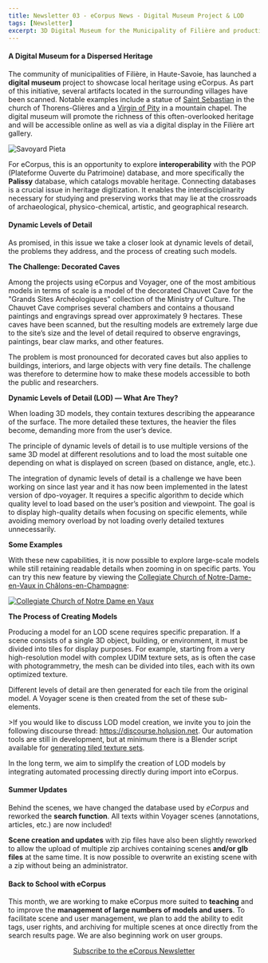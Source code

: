 ```yaml
---
title: Newsletter 03 - eCorpus News - Digital Museum Project & LOD
tags: [Newsletter]
excerpt: 3D Digital Museum for the Municipality of Filière and production release of Level of Detail (LOD) features
---
```


<section class="section">

<h4>A Digital Museum for a Dispersed Heritage</h4>

<p>
    The community of municipalities of Filière, in Haute-Savoie, has launched a <b>digital museum</b> project to showcase local heritage using eCorpus. As part of this initiative, several artifacts located in the surrounding villages have been scanned. Notable examples include a statue of <a href="https://pop.culture.gouv.fr/notice/palissy/PM74001874">Saint Sebastian</a> in the church of Thorens-Glières and a <a href="https://pop.culture.gouv.fr/notice/palissy/PM74000586">Virgin of Pity</a> in a mountain chapel. The digital museum will promote the richness of this often-overlooked heritage and will be accessible online as well as via a digital display in the Filière art gallery.
</p>

<img style="object-position: 70% 0;" src="/assets/img/post/vierge_piete.jpg" class="fluid"
    alt="Savoyard Pieta">

<p>
For eCorpus, this is an opportunity to explore <b>interoperability</b> with the POP (Plateforme Ouverte du Patrimoine) database, and more specifically the <b>Palissy</b> database, which catalogs movable heritage. Connecting databases is a crucial issue in heritage digitization. It enables the interdisciplinarity necessary for studying and preserving works that may lie at the crossroads of archaeological, physico-chemical, artistic, and geographical research.
</p>

<h4>Dynamic Levels of Detail</h4>

<p>
As promised, in this issue we take a closer look at dynamic levels of detail, the problems they address, and the process of creating such models.
</p>

<b>The Challenge: Decorated Caves</b>

<p>
Among the projects using eCorpus and Voyager, one of the most ambitious models in terms of scale is a model of the decorated Chauvet Cave for the "Grands Sites Archéologiques" collection of the Ministry of Culture. The Chauvet Cave comprises several chambers and contains a thousand paintings and engravings spread over approximately 9 hectares. These caves have been scanned, but the resulting models are extremely large due to the site’s size and the level of detail required to observe engravings, paintings, bear claw marks, and other features.
</p>
<p>
The problem is most pronounced for decorated caves but also applies to buildings, interiors, and large objects with very fine details. The challenge was therefore to determine how to make these models accessible to both the public and researchers.
</p>

<b>Dynamic Levels of Detail (LOD) — What Are They?</b>

<p>When loading 3D models, they contain textures describing the appearance of the surface. The more detailed these textures, the heavier the files become, demanding more from the user’s device.</p>
<p>The principle of dynamic levels of detail is to use multiple versions of the same 3D model at different resolutions and to load the most suitable one depending on what is displayed on screen (based on distance, angle, etc.).</p>
<p>The integration of dynamic levels of detail is a challenge we have been working on since last year and it has now been implemented in the latest version of dpo-voyager. It requires a specific algorithm to decide which quality level to load based on the user’s position and viewpoint. The goal is to display high-quality details when focusing on specific elements, while avoiding memory overload by not loading overly detailed textures unnecessarily.</p>

<b>Some Examples</b>
<p>With these new capabilities, it is now possible to explore large-scale models while still retaining readable details when zooming in on specific parts. You can try this new feature by viewing the <a href="https://ecorpus.fr-scv.fr/ui/scenes/Coll%C3%A9giale%20de%20Notre-Dame%20en%20Vaux/view">Collegiate Church of Notre-Dame-en-Vaux in Châlons-en-Champagne</a>:</p>
<a href="https://ecorpus.fr-scv.fr/ui/scenes/Coll%C3%A9giale%20de%20Notre-Dame%20en%20Vaux/view">
<img style="object-position: 70% 0;" src="/assets/img/post/collegiale_NDEV.jpg" class="fluid"
    alt="Collegiate Church of Notre Dame en Vaux"></a>

<b>The Process of Creating Models</b>

<p>Producing a model for an LOD scene requires specific preparation. If a scene consists of a single 3D object, building, or environment, it must be divided into tiles for display purposes. For example, starting from a very high-resolution model with complex UDIM texture sets, as is often the case with photogrammetry, the mesh can be divided into tiles, each with its own optimized texture.</p>

<p>Different levels of detail are then generated for each tile from the original model. A Voyager scene is then created from the set of these sub-elements.</p>

<p>>If you would like to discuss LOD model creation, we invite you to join the following discourse thread: <a href="https://discourse.holusion.net">https://discourse.holusion.net</a>. Our automation tools are still in development, but at minimum there is a Blender script available for <a href="https://discourse.holusion.net/t/generation-dun-jeu-de-tuiles-pour-le-lod/57">generating tiled texture sets</a>.</p>

<P>In the long term, we aim to simplify the creation of LOD models by integrating automated processing directly during import into eCorpus.</p>

<h4>Summer Updates</h4>

<p>
Behind the scenes, we have changed the database used by <i>eCorpus</i> and reworked the <b>search function</b>. All texts within Voyager scenes (annotations, articles, etc.) are now included!
</p>
<p>
<b>Scene creation and updates</b> with zip files have also been slightly reworked to allow the upload of multiple zip archives containing scenes <b>and/or glb files</b> at the same time. It is now possible to overwrite an existing scene with a zip without being an administrator.
</p>

<h4>Back to School with eCorpus</h4>
<p>
This month, we are working to make eCorpus more suited to <b>teaching</b> and to improve the <b>management of large numbers of models and users</b>. To facilitate scene and user management, we plan to add the ability to edit tags, user rights, and archiving for multiple scenes at once directly from the search results page. We are also beginning work on user groups.
</p>
</section>

<section style="text-align:center">
    <a href="https://framagroupes.org/sympa/info/ethesaurus_social_club" class="button">Subscribe to the eCorpus Newsletter</a>
</section>
